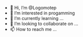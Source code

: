 - 👋 Hi, I’m @Logomotep
- 👀 I’m interested in progamming
- 🌱 I’m currently learning ...
- 💞️ I’m looking to collaborate on ...
- 📫 How to reach me ...

<!---
Logomotep/Logomotep is a ✨ special ✨ repository because its `README.md` (this file) appears on your GitHub profile.
You can click the Preview link to take a look at your changes.
--->
